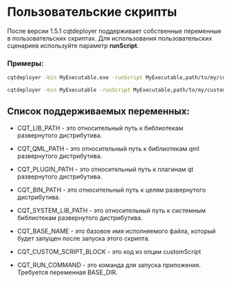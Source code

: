 # Пользовательские скрипты

После версии 1.5.1 cqtdeployer поддерживает собственные переменные в пользовательских скриптах.
Для использования пользовательских сценариев используйте параметр **runScript**.

### Примеры:

```bash
cqtdeployer -bin MyExecutable.exe -runScript MyExecutable,path/to/my/custom/script.bat 
```

```bash
cqtdeployer -bin MyExecutable -runScript MyExecutable,path/to/my/custom/script.sh 
```

## Список поддерживаемых переменных:

* CQT_LIB_PATH - это относительный путь к библиотекам развернутого дистрибутива.
* CQT_QML_PATH - это относительный путь к библиотекам qml развернутого дистрибутива.
* CQT_PLUGIN_PATH - это относительный путь к плагинам qt развернутого дистрибутива.
* CQT_BIN_PATH - это относительный путь к целям развернутого дистрибутива.

* CQT_SYSTEM_LIB_PATH - это относительный путь к системным библиотекам развернутого дистрибутива.
* CQT_BASE_NAME - это базовое имя исполняемого файла, который будет запущен после запуска этого скрипта.
* CQT_CUSTOM_SCRIPT_BLOCK - это код из опции customScript
* CQT_RUN_COMMAND - это команда для запуска приложения. Требуется переменная BASE_DIR. 
